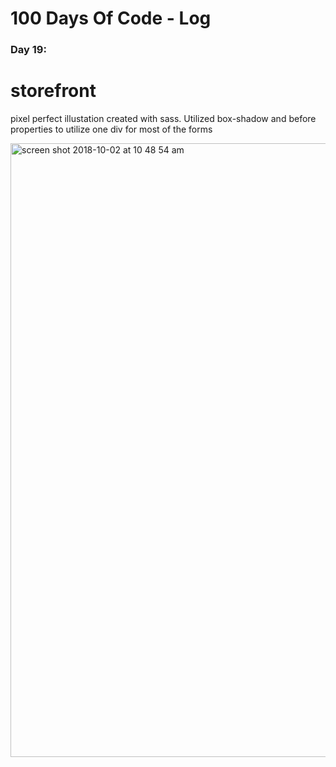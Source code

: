 # 100 Days Of Code - Log

### Day 19:
# storefront

pixel perfect illustation created with sass. Utilized box-shadow and before properties to utilize one div for most of the forms


<img width="982" alt="screen shot 2018-10-02 at 10 48 54 am" src="https://user-images.githubusercontent.com/28660530/46324898-d2abbb80-c630-11e8-8d5c-4daddb8217e1.png">
